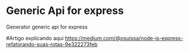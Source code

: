 # Generic Api for express

Generator generic api for express

#Artigo explicando aqui https://medium.com/@osuissa/node-js-express-refatorando-suas-rotas-9e322273feb
